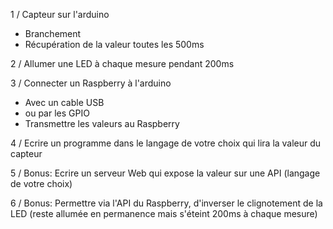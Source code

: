 1 / Capteur sur l'arduino
- Branchement
- Récupération de la valeur toutes les 500ms

 

2 / Allumer une LED à chaque mesure pendant 200ms

 

3 / Connecter un Raspberry à l'arduino
- Avec un cable USB
- ou par les GPIO
- Transmettre les valeurs au Raspberry

 

4 / Ecrire un programme dans le langage de votre choix qui lira la valeur du capteur

 

5 / Bonus: Ecrire un serveur Web qui expose la valeur sur une API (langage de votre choix)

 

6 / Bonus: Permettre via l'API du Raspberry, d'inverser le clignotement de la LED (reste allumée en permanence mais s'éteint 200ms à chaque mesure)